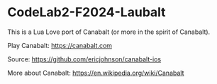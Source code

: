# CodeLab2-F2024-Laubalt

This is a Lua Love port of Canabalt (or more in the spirit of Canabalt).

Play Canabalt: https://canabalt.com

Source: https://github.com/ericjohnson/canabalt-ios

More about Canabalt: https://en.wikipedia.org/wiki/Canabalt
